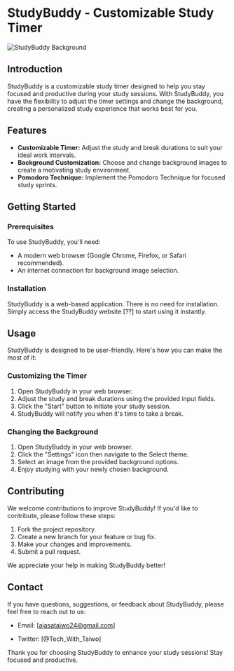 # StudyBuddy - Customizable Study Timer

![StudyBuddy Background](\img\logo.png)

## Introduction

StudyBuddy is a customizable study timer designed to help you stay focused and productive during your study sessions. With StudyBuddy, you have the flexibility to adjust the timer settings and change the background, creating a personalized study experience that works best for you.

## Features

- **Customizable Timer:** Adjust the study and break durations to suit your ideal work intervals.
- **Background Customization:** Choose and change background images to create a motivating study environment.
- **Pomodoro Technique:** Implement the Pomodoro Technique for focused study sprints.

## Getting Started

### Prerequisites

To use StudyBuddy, you'll need:

- A modern web browser (Google Chrome, Firefox, or Safari recommended).
- An internet connection for background image selection.

### Installation

StudyBuddy is a web-based application. There is no need for installation. Simply access the StudyBuddy website [??] to start using it instantly.

## Usage

StudyBuddy is designed to be user-friendly. Here's how you can make the most of it:

### Customizing the Timer

1. Open StudyBuddy in your web browser.
2. Adjust the study and break durations using the provided input fields.
3. Click the "Start" button to initiate your study session.
4. StudyBuddy will notify you when it's time to take a break.

### Changing the Background

1. Open StudyBuddy in your web browser.
2. Click the "Settings" icon then navigate to the Select theme.
3. Select an image  from the provided background options.
4. Enjoy studying with your newly chosen background.

## Contributing

We welcome contributions to improve StudyBuddy! If you'd like to contribute, please follow these steps:

1. Fork the project repository.
2. Create a new branch for your feature or bug fix.
3. Make your changes and improvements.
4. Submit a pull request.

We appreciate your help in making StudyBuddy better!

<!-- ## License

This project is licensed under the [insert-license-here] License. See the [LICENSE.md](LICENSE.md) file for details. -->

## Contact

If you have questions, suggestions, or feedback about StudyBuddy, please feel free to reach out to us:

- Email: [ajasataiwo24@gmail.com]
<!-- - Website: [insert-website-link] -->
- Twitter: [@Tech_With_Taiwo]

Thank you for choosing StudyBuddy to enhance your study sessions! Stay focused and productive.
